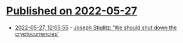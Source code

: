 # [Published on 2022-05-27](index.md)

* [2022-05-27, 12:05:55](https://news.ycombinator.com/item?id=31528557) - [Joseph Stiglitz: 'We should shut down the cryptocurrencies'](https://www.cnbc.com/2019/05/02/joseph-stiglitz-we-should-shutdown-the-cryptocurrencies.html)
